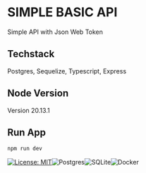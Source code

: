 # SIMPLE BASIC API
Simple API with Json Web Token
## Techstack
Postgres, Sequelize, Typescript, Express
## Node Version
Version 20.13.1
## Run App
```bash 
npm run dev
```

[![License: MIT](https://img.shields.io/badge/License-MIT-yellow.svg)](https://opensource.org/licenses/MIT)![Postgres](https://img.shields.io/badge/postgres-%23316192.svg?style=for-the-badge&logo=postgresql&logoColor=white)![SQLite](https://img.shields.io/badge/sqlite-%2307405e.svg?style=for-the-badge&logo=sqlite&logoColor=white)![Docker](https://img.shields.io/badge/docker-%230db7ed.svg?style=for-the-badge&logo=docker&logoColor=white)  
